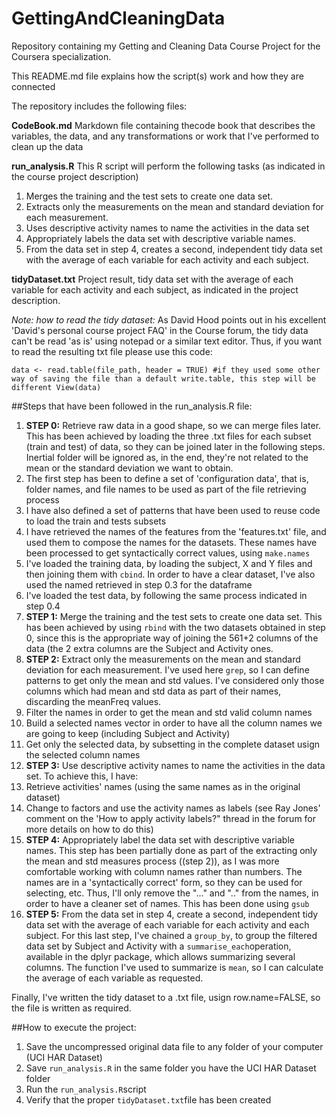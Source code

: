 # GettingAndCleaningData
Repository containing my Getting and Cleaning Data Course Project for the Coursera specialization. 

This README.md file explains how the script(s) work and how they are connected

The repository includes the following files:

**CodeBook.md**
Markdown file containing thecode book that describes the variables, the data, and any transformations or work that I've performed to clean up the data

**run_analysis.R**
This R script will perform the following tasks (as indicated in the course project description)

1. Merges the training and the test sets to create one data set.
2. Extracts only the measurements on the mean and standard deviation for each measurement. 
3. Uses descriptive activity names to name the activities in the data set
4. Appropriately labels the data set with descriptive variable names. 
5. From the data set in step 4, creates a second, independent tidy data set with the average of each variable for each activity and each subject.
 
**tidyDataset.txt**
Project result, tidy data set with the average of each variable for each activity and each subject, as indicated in the project description.

*Note: how to read the tidy dataset:*
As David Hood points out in his excellent 'David's personal course project FAQ' in the Course forum, the tidy data can't be read 'as is' using notepad or a similar text editor. Thus, if you want to read the resulting txt file please use this code: 

`data <- read.table(file_path, header = TRUE) #if they used some other way of saving the file than a default write.table, this step will be different
View(data)`

##Steps that have been followed in the run_analysis.R file:
1. **STEP 0:** Retrieve raw data in a good shape, so we can merge files later. This has been achieved by loading the three .txt files for each subset (train and test) of data, so they can be joined later in the following steps. Inertial folder will be ignored as, in the end, they're not related to the mean or the standard deviation we want to obtain.
 1. The first step has been to define a set of 'configuration data', that is, folder names, and file names to be used as part of the file retrieving process
 2. I have also defined a set of patterns that have been used to reuse code to load the train and tests subsets
 3. I have retrieved the names of the features from the 'features.txt' file, and used them to compose the names for the datasets. These names have been processed to get syntactically correct values, using `make.names`
 4. I've loaded the training data, by loading the subject, X and Y files and then joining them with `cbind`. In order to have a clear dataset, I've also used the named retrieved in step 0.3 for the dataframe
 5. I've loaded the test data, by following the same process indicated in step 0.4
2. **STEP 1:** Merge the training and the test sets to create one data set.  This has been achieved by using `rbind` with the two datasets obtained in step 0, since this is the appropriate way of joining the 561+2 columns of the data (the 2 extra columns are the Subject and Activity ones.
3. **STEP 2:** Extract only the measurements on the mean and standard deviation for each measurement. I've used here `grep`, so I can define patterns to get only the mean and std values. I've considered only those columns which had mean and std data as part of their names, discarding the meanFreq values.
 1. Filter the names in order to get the mean and std valid column names
 2. Build a selected names vector in order to have all the column names we are going to keep (including Subject and Activity)
 3. Get only the selected data, by subsetting in the complete dataset usign the selected column names
4. **STEP 3:** Use descriptive activity names to name the activities in the data set. To achieve this, I have:
 1. Retrieve activities' names (using the same names as in the original dataset)
 2. Change to factors and use the activity names as labels (see Ray Jones' comment on the 'How to apply activity labels?" thread in the forum for more details on how to do this)
5. **STEP 4:** Appropriately label the data set with descriptive variable names. This step has been partially done as part of the extracting only the mean and std measures process ((step 2)), as I was more comfortable working with column names rather than numbers. The names are in a 'syntactically correct' form, so they can be used for selecting, etc. Thus, I'll only remove the "..." and ".." from the names, in order to have a cleaner set of names. This has been done using `gsub`
6. **STEP 5:** From the data set in step 4, create a second, independent tidy data set with the average of each variable for each activity and each subject. For this last step, I've chained a `group_by`, to group the filtered data set by Subject and Activity with a `summarise_each`operation, available in the dplyr package, which allows summarizing several columns. The function I've used to summarize is `mean`, so I can calculate the average of each variable as requested.

Finally, I've written the tidy dataset to a .txt file, usign row.name=FALSE, so the file is written as required.

##How to execute the project:
1. Save the uncompressed original data file to any folder of your computer (UCI HAR Dataset)
2. Save `run_analysis.R` in the same folder you have the UCI HAR Dataset folder
3. Run the `run_analysis.R`script
4. Verify that the proper `tidyDataset.txt`file has been created
 

